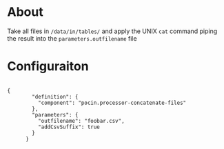# About
Take all files in `/data/in/tables/` and apply the UNIX `cat` command piping the result into the `parameters.outfilename` file

# Configuraiton
```

{
        "definition": {
          "component": "pocin.processor-concatenate-files"
        },
        "parameters": {
          "outfilename": "foobar.csv",
          "addCsvSuffix": true
        }
      }

```
